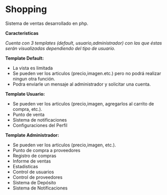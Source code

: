 # Shopping
Sistema de ventas desarrollado en php.

**Caracteristicas**

_Cuenta con 3 templates (default, usuario,administrador) con las que éstas serán visualizadas dependiendo del tipo de usuario._

**Template Default:**
- La vista es limitada
- Se pueden ver los articulos (precio,imagen.etc.) pero no podrá realizar ningun otra función.
- Podra enviarle un mensaje al administrador y solicitar una cuenta.

**Template Usuario:**
- Se pueden ver los articulos (precio,imagen, agregarlos al carrito de compra, etc.).
- Punto de venta
- Sistema de notificaciones
- Configuraciones del Perfil

**Template Administrador:**
-  Se pueden ver los articulos (precio,imagen, etc.).
- Punto de compra a proveedores
- Registro de compras
- Informe de ventas
- Estadisticas
- Control de usuarios
- Control de proveedores
- Sistema de Depósito
- Sistema de Notificaciones


